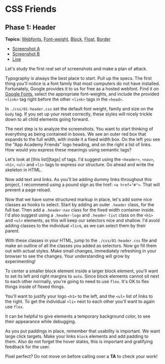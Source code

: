 # CSS Friends

## Phase 1: Header

**Topics:** [Webfonts][t-webfonts], [Font-weight][t-font-weight],
[Block][t-block], [Float][t-float], [Border][t-border]

- [Screenshot A][ss-01-a]
- [Screenshot B][ss-01-b]
- [Live][live-01]

Let's study the first *real* set of screenshots and make a plan of
attack.

Typography is always the best place to start. Pull up the specs. The
first thing you'll notice is a font family that most computers do not
have installed. Fortunately, Google provides it to us for free as a
hosted webfont. Find it on [Google Fonts][t-google-fonts], select the
appropriate font-weights, and include the provided `<link>` tag right
before the other `<link>` tags in the `<head>`.

In `./css/01-header.css` set the default font weight, family and size on
the `body` tag. If you set up your reset correctly, these styles will
nicely trickle down to all child elements going forward.

The next step is to analyze the screenshots. You want to start thinking
of everything as being contained in boxes. We see an outer red box that
expands to the full width, with inside it a fixed width box. On the left
you see the "App Academy Friends" logo heading, and on the right a list
of links. How would you express these meanings using semantic tags?

Let's look at [this list][tags] of tags. I'd suggest using the
`<header>`, `<nav>`, `<h1>`, `<ul>` and `<li>` tags to express our
structure. Go ahead and write the skeleton in HTML.

Now add text and links. As you'll be adding dummy links throughout this
project, I recommend using a pound sign as the href: `<a href="#">`.
That will prevent a page reload.

Now that we have some structured markup in place, let's add some nice
classes as hooks to select. Start by adding an outer `.header` class,
for the full bar. Then add a `.header-nav` class for the fixed width
container inside. I'd also suggest using a `.header-logo` and
`.header-list` class on the `<h1>` and `<ul>` elements, as this will
keep our selectors nice and shallow. I'd avoid adding classes to the
individual `<li>`s, as we can select them by their parent.

With these classes in your HTML, jump to the `./css/01-header.css` file
and make an outline of all the classes you added as selectors. Now go
fill them out with actual styles. Make small changes, immediately
refreshing in your browser to see the changes. Your understanding will
grow by experimenting!

To center a smaller block element inside a larger block element, you'll
want to set its left and right margins to `auto`. Since block elements
cannot sit next to each other normally, you're going to need to use `flex`.
It's OK to flex things inside of flexed things.

You'll want to justify your logo `<h1>` to the left, and the `<ul>` list
of links to the right. To get the individual `<li>` next to each other
you'll want to again use `flex`.

It can be helpful to give elements a temporary background color, to see
their appearance while debugging.

As you put paddings in place, remember that usability is important. We
want large click targets. Make your links `block` elements and add
padding to them. Also do not forget the hover states, this is important
and gratifying feedback for the user.

Pixel perfect? Do not move on before calling over a **TA** to check your
work!

[ss-01-a]: ../docs/screenshots/01-header-a.png
[ss-01-b]: ../docs/screenshots/01-header-b.png
[live-01]: http://appacademy.github.io/css-friends/solution/01-header.html

[t-webfonts]: http://en.wikipedia.org/wiki/Web_typography
[t-google-fonts]: https://www.google.com/fonts
[t-font-weight]: http://css-tricks.com/almanac/properties/f/font-weight/
[t-block]: https://github.com/appacademy/css-demos/#display-block
[t-float]: https://github.com/appacademy/css-demos/#floats
[t-border]: http://css-tricks.com/almanac/properties/b/border/
